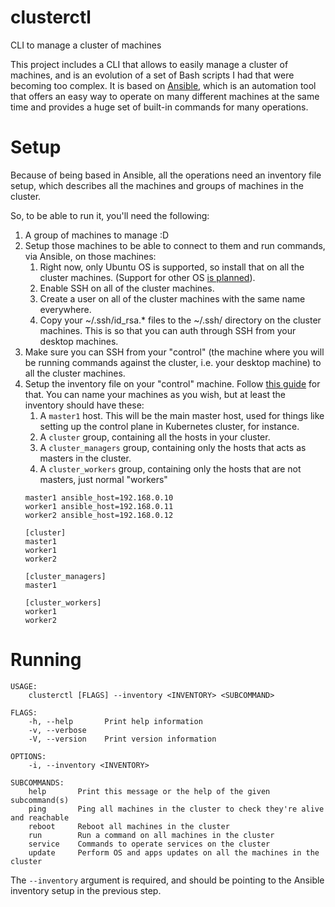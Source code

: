 # clusterctl
CLI to manage a cluster of machines

This project includes a CLI that allows to easily manage a cluster of machines, and is an
evolution of a set of Bash scripts I had that were becoming too complex. It is based on
[Ansible](https://www.ansible.com), which is an automation tool that offers an easy way to
operate on many different machines at the same time and provides a huge set of built-in
commands for many operations.

# Setup
Because of being based in Ansible, all the operations need an inventory file setup, which
describes all the machines and groups of machines in the cluster.

So, to be able to run it, you'll need the following:
1. A group of machines to manage :D
2. Setup those machines to be able to connect to them and run commands, via Ansible, on those machines:
   1. Right now, only Ubuntu OS is supported, so install that on all the cluster machines. (Support for other OS [is planned](https://github.com/rodrmoya/clusterctl/issues/3)).
   2. Enable SSH on all of the cluster machines.
   3. Create a user on all of the cluster machines with the same name everywhere.
   4. Copy your ~/.ssh/id_rsa.* files to the ~/.ssh/ directory on the cluster machines. This is so that you can auth through SSH from your desktop machines.
3. Make sure you can SSH from your "control" (the machine where you will be running commands against the cluster, i.e. your desktop machine) to all the cluster machines.
4. Setup the inventory file on your "control" machine. Follow [this guide](https://docs.ansible.com/ansible/latest/user_guide/intro_inventory.html) for that. You can name your machines as you wish, but at least the inventory should have these:
   1. A `master1` host. This will be the main master host, used for things like setting up the control plane in Kubernetes cluster, for instance.
   2. A `cluster` group, containing all the hosts in your cluster.
   3. A `cluster_managers` group, containing only the hosts that acts as masters in the cluster.
   4. A `cluster_workers` group, containing only the hosts that are not masters, just normal "workers"
   ```
   master1 ansible_host=192.168.0.10
   worker1 ansible_host=192.168.0.11
   worker2 ansible_host=192.168.0.12

   [cluster]
   master1
   worker1
   worker2

   [cluster_managers]
   master1

   [cluster_workers]
   worker1
   worker2
   ```

# Running
```
USAGE:
    clusterctl [FLAGS] --inventory <INVENTORY> <SUBCOMMAND>

FLAGS:
    -h, --help       Print help information
    -v, --verbose    
    -V, --version    Print version information

OPTIONS:
    -i, --inventory <INVENTORY>    

SUBCOMMANDS:
    help       Print this message or the help of the given subcommand(s)
    ping       Ping all machines in the cluster to check they're alive and reachable
    reboot     Reboot all machines in the cluster
    run        Run a command on all machines in the cluster
    service    Commands to operate services on the cluster
    update     Perform OS and apps updates on all the machines in the cluster
```
The `--inventory` argument is required, and should be pointing to the Ansible inventory setup in the previous step.